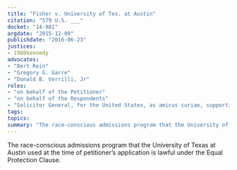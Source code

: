 ```yaml
---
title: "Fisher v. University of Tex. at Austin"
citation: "579 U.S. ___"
docket: "14-981"
argdate: "2015-12-09"
publishdate: "2016-06-23"
justices:
- 1988kennedy
advocates:
- "Bert Rein"
- "Gregory G. Garre"
- "Donald B. Verrilli, Jr"
roles:
- "on behalf of the Petitioner"
- "on behalf of the Respondents"
- "Solicitor General, for the United States, as amicus curiae, supporting the Respondents"
tags:
topics:
summary: "The race-conscious admissions program that the University of Texas at Austin used at the time of petitioner’s application is lawful under the Equal Protection Clause."
---
```

The race-conscious admissions program that the University of Texas at Austin used at the time of petitioner’s application is lawful under the Equal Protection Clause.

